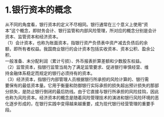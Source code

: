 # 1.银行资本的概念

从不同的角度看，银行资本的定义不尽相同。银行通常在三个意义上使用“资<br />
    本”这个概念，即财务会计、银行监管和内部风险管理，所对应的概念分别是会计<br />
    资本、监管资本和经济资本。<br />
    （1）会计资本，也称为账面资本，指银行资产负债表中资产减去负债后的余<br />
    额，即所有者权益。我国商业银行的会计资本包括实收资本、资本公积、盈余公积、<br />
    一般准备、未分配利润（累计亏损）、外币报表折算差额和少数股东权益。<br />
    （2）监管资本，指银行监管当局为了满足监管要求、促进银行审慎经营、维<br />
    持金融体系稳定而规定的银行必须持有的资本。<br />
    （3）经济资本，指银行内部管理人员根据银行所承担的风险计算的、银行需<br />
    要保有的最低资本量。它用于衡量和防御银行实际承担的损失超出预计损失的那部<br />
    分损失，是防止银行倒闭的最后防线。由于它直接与银行所承担的风险挂钩，因此<br />
    也称为风险资本。经济资本的概念是随着风险管理技术的演进和银行风险环境的恶<br />
  化逐步形成的，在银行实践中变得越来越重要，成为现代银行经营管理的重要手段。